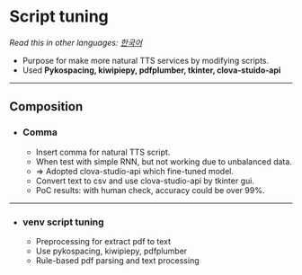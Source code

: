 # Script tuning
*Read this in other languages: [한국어](docs/README_ko.md)*

- Purpose for make more natural TTS services by modifying scripts. 
- Used **Pykospacing, kiwipiepy, pdfplumber, tkinter, clova-stuido-api**

---------------

## Composition
- ### Comma
  - Insert comma for natural TTS script.
  - When test with simple RNN, but not working due to unbalanced data.
  - => Adopted clova-studio-api which fine-tuned model.
  - Convert text to csv and use clova-studio-api by tkinter gui.
  - PoC results: with human check, accuracy could be over 99%.
  
------------------------------

- ### venv script tuning
  - Preprocessing for extract pdf to text  
  - Use pykospacing, kiwipiepy, pdfplumber
  - Rule-based pdf parsing and text processing